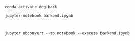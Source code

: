 

    conda activate dog-bark

    jupyter-notebook barkend.ipynb



    jupyter nbconvert --to notebook --execute barkend.ipynb